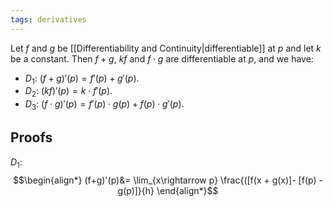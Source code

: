 ```yaml
---
tags: derivatives
---
```

Let $f$ and $g$ be [[Differentiability and Continuity|differentiable]] at $p$ and let $k$ be a constant. Then $f+g$, $kf$ and $f\cdot g$ are differentiable at $p$, and we have:
- $D_{1}:$ $(f+g)'(p) = f'(p) + g'(p)$.
- $D_{2}:$ $(kf)'(p)=k\cdot f'(p)$.
- $D_{3}:$ $(f\cdot g)'(p)=f'(p)\cdot g(p) + f(p)\cdot g'(p)$.
## Proofs
$D_{1}:$
$$\begin{align*}
(f+g)'(p)&= \lim_{x\rightarrow p} \frac{([f(x + g(x)]- [f(p) - g(p)]}{h}
\end{align*}$$
